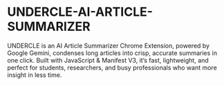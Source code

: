 # UNDERCLE-AI-ARTICLE-SUMMARIZER
UNDERCLE is an AI Article Summarizer Chrome Extension, powered by Google Gemini, condenses long articles into crisp, accurate summaries in one click. Built with JavaScript &amp; Manifest V3, it’s fast, lightweight, and perfect for students, researchers, and busy professionals who want more insight in less time.
